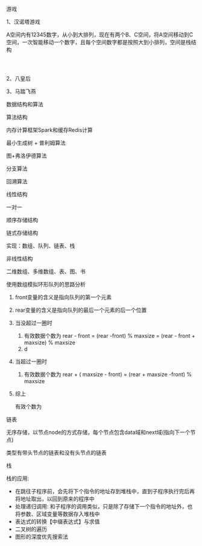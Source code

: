游戏

1、汉诺塔游戏

A空间内有12345数字，从小到大排列，现在有两个B、C空间，将A空间移动到C空间，一次智能移动一个数字，且每个空间数字都是按照大到小排列，空间是栈结构

```

 

```



2、八皇后





3、马踏飞燕





数据结构和算法

算法结构

内存计算框架Spark和缓存Redis计算



最小生成树 + 普利姆算法

图+弗洛伊德算法

分支算法

回溯算法



线性结构

一对一

顺序存储结构

链式存储结构

实现：数组、队列、链表、栈

非线性结构

二维数组、多维数组、表、图、书



使用数组模拟环形队列的思路分析

1. front变量的含义是指向队列的第一个元素

2. rear变量的含义是指向队列的最后一个元素的后一个位置

3. 当没超过一圈时

   1. 有效数据个数为  rear - front  = (rear -front) % maxsize = (rear  - front + maxsize) % maxsize
   2. d 

4. 当超过一圈时

   1. 有效数据个数为 rear + ( maxsize - front)  = (rear + maxsize -front) % maxsize

5. 综上

   有效个数为



链表

​		无序存储，以节点node的方式存储，每个节点包含data域和next域(指向下一个节点)

类型有带头节点的链表和没有头节点的链表

栈

栈的应用:

- 在跳往子程序前，会先将下个指令的地址存到堆栈中，直到子程序执行完后再将地址取出，以回到原来的程序中
- 处理递归调用: 和子程序的调用类似，只是除了存储下一个指令的地址外，也将参数、区域变量等数据存入堆栈中
- 表达式的转换【中缀表达式】与求值
- 二叉树的遍历
- 图形的深度优先搜索法